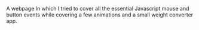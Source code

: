 A webpage In which I tried to cover all the essential Javascript mouse and button events while covering a few animations and a small weight converter app. 